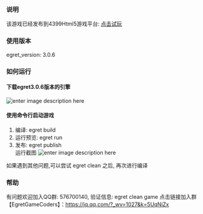 ### 说明
该游戏已经发布到4399Html5游戏平台: [点击试玩](http://www.4399.com/flash/177210_3.htm) 
### 使用版本 
egret_version: 3.0.6
### 如何运行
#### 下载egret3.0.6版本的引擎 
![enter image description here](http://7xq9nm.com1.z0.glb.clouddn.com/egretSelectVersion.png)

#### 使用命令行启动游戏
1. 编译: egret build 
2. 运行预览: egret run
3. 发布: egret publish  
运行截图
![enter image description here](http://7xq9nm.com1.z0.glb.clouddn.com/egretCleanGameInit.jpg)

如果遇到其他问题,可以尝试 egret clean 之后, 再次进行编译

### 帮助 
有问题欢迎加入QQ群: 576700140, 验证信息: egret clean game 
点击链接加入群【EgretGameCoders】：https://jq.qq.com/?_wv=1027&k=5UqNiZx
